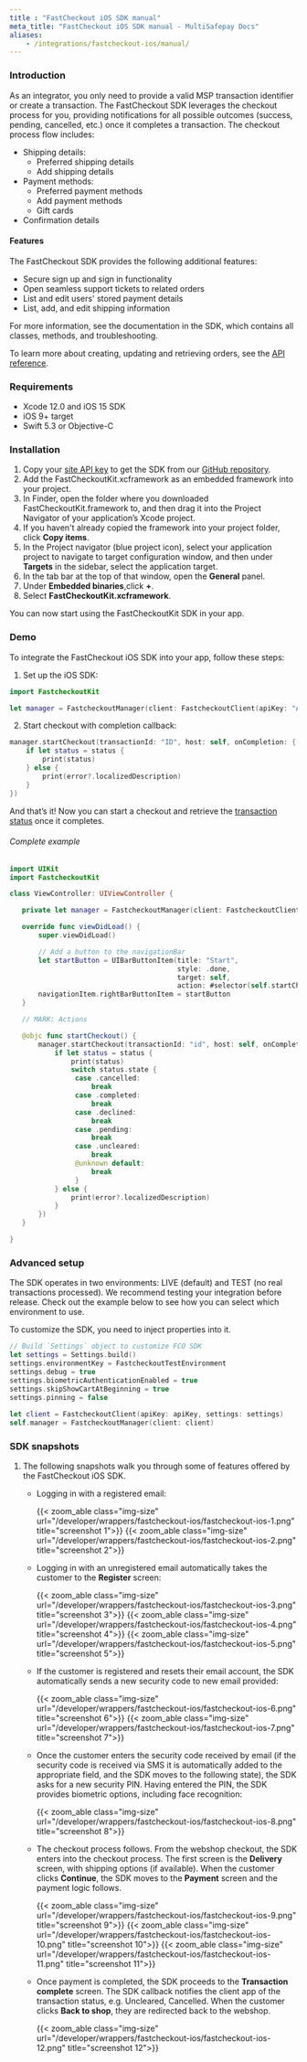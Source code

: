```yaml
---
title : "FastCheckout iOS SDK manual"
meta_title: "FastCheckout iOS SDK manual - MultiSafepay Docs"
aliases: 
    - /integrations/fastcheckout-ios/manual/
---
```


### Introduction

As an integrator, you only need to provide a valid MSP transaction identifier or create a transaction. The FastCheckout SDK leverages the checkout process for you, providing notifications for all possible outcomes (success, pending, cancelled, etc.) once it completes a transaction. The checkout process flow includes:

- Shipping details:
    - Preferred shipping details
    - Add shipping details
- Payment methods:
    - Preferred payment methods
    - Add payment methods
    - Gift cards
- Confirmation details

#### Features

The FastCheckout SDK provides the following additional features:

- Secure sign up and sign in functionality
- Open seamless support tickets to related orders
- List and edit users' stored payment details
- List, add, and edit shipping information

For more information, see the documentation in the SDK, which contains all classes, methods, and troubleshooting.

To learn more about creating, updating and retrieving orders, see the [API reference](https://docs-api.multisafepay.com/reference/introduction).

### Requirements

* Xcode 12.0 and iOS 15 SDK
* iOS 9+ target
* Swift 5.3 or Objective-C

### Installation

1. Copy your [site API key](/account/managing-websites/#viewing-the-site-id-api-key-and-secure-code) to get the SDK from our [GitHub repository](https://github.com/MultiSafepay/fastcheckout-ios-sdk).
2. Add the FastCheckoutKit.xcframework as an embedded framework into your project. 
3. In Finder, open the folder where you downloaded FastCheckoutKit.framework to, and then drag it into the Project Navigator of your application’s Xcode project.
4. If you haven't already copied the framework into your project folder, click **Copy items**.
5. In the Project navigator (blue project icon), select your application project to navigate to target configuration window, and then under **Targets** in the sidebar, select the application target.
6. In the tab bar at the top of that window, open the **General** panel.
7. Under **Embedded binaries**,click **+**.
8. Select **FastCheckoutKit.xcframework**.

You can now start using the FastCheckoutKit SDK in your app.

### Demo

To integrate the FastCheckout iOS SDK into your app, follow these steps:

1. Set up the iOS SDK:

```swift
import FastcheckoutKit

let manager = FastcheckoutManager(client: FastcheckoutClient(apiKey: "API_KEY"))
```

2. Start checkout with completion callback:

```swift
manager.startCheckout(transactionId: "ID", host: self, onCompletion: { status, error in
    if let status = status {
        print(status)
    } else {
        print(error?.localizedDescription)
    }
})
```

And that’s it! Now you can start a checkout and retrieve the [transaction status](/about-payments/multisafepay-statuses/) once it completes.

###### Complete example

```swift
import UIKit
import FastcheckoutKit

class ViewController: UIViewController {

   private let manager = FastcheckoutManager(client: FastcheckoutClient(apiKey: "API_KEY"))

   override func viewDidLoad() {
       super.viewDidLoad()

       // Add a button to the navigationBar
       let startButton = UIBarButtonItem(title: "Start",
                                         style: .done,
                                         target: self,
                                         action: #selector(self.startCheckout))
       navigationItem.rightBarButtonItem = startButton
   }

   // MARK: Actions

   @objc func startCheckout() {
       manager.startCheckout(transactionId: "id", host: self, onCompletion: { status, error in
           if let status = status {
               print(status)
               switch status.state {
                case .cancelled:
                    break
                case .completed:
                    break
                case .declined:
                    break
                case .pending:
                    break
                case .uncleared:
                    break
                @unknown default:
                    break
                }
           } else {
               print(error?.localizedDescription)
           }
       })
   }

}
```

### Advanced setup
The SDK operates in two environments: LIVE (default) and TEST (no real transactions processed). We recommend testing your integration before release. Check out the example below to see how you can select which environment to use.

To customize the SDK, you need to inject properties into it. 

```swift
// Build `Settings` object to customize FCO SDK
let settings = Settings.build()
settings.environmentKey = FastcheckoutTestEnvironment
settings.debug = true
settings.biometricAuthenticationEnabled = true
settings.skipShowCartAtBeginning = true
settings.pinning = false
        
let client = FastcheckoutClient(apiKey: apiKey, settings: settings)
self.manager = FastcheckoutManager(client: client)
```

### SDK snapshots

1. The following snapshots walk you through some of features offered by the FastCheckout iOS SDK.
    - Logging in with a registered email: 
        
      {{< zoom_able class="img-size" url="/developer/wrappers/fastcheckout-ios/fastcheckout-ios-1.png" title="screenshot 1">}}
      {{< zoom_able class="img-size" url="/developer/wrappers/fastcheckout-ios/fastcheckout-ios-2.png" title="screenshot 2">}}

    - Logging in with an unregistered email automatically takes the customer to the **Register** screen: 

      {{< zoom_able class="img-size" url="/developer/wrappers/fastcheckout-ios/fastcheckout-ios-3.png" title="screenshot 3">}}
      {{< zoom_able class="img-size" url="/developer/wrappers/fastcheckout-ios/fastcheckout-ios-4.png" title="screenshot 4">}}
      {{< zoom_able class="img-size" url="/developer/wrappers/fastcheckout-ios/fastcheckout-ios-5.png" title="screenshot 5">}}

    - If the customer is registered and resets their email account, the SDK  automatically sends a new security code to new email provided: 

      {{< zoom_able class="img-size" url="/developer/wrappers/fastcheckout-ios/fastcheckout-ios-6.png" title="screenshot 6">}}
      {{< zoom_able class="img-size" url="/developer/wrappers/fastcheckout-ios/fastcheckout-ios-7.png" title="screenshot 7">}}

    - Once the customer enters the security code received by email (if the security code is received via SMS it is automatically added to the appropriate field, and the SDK moves to the following state), the SDK asks for a new security PIN. Having entered the PIN, the SDK provides biometric options, including face recognition:

      {{< zoom_able class="img-size" url="/developer/wrappers/fastcheckout-ios/fastcheckout-ios-8.png" title="screenshot 8">}}

    - The checkout process follows. From the webshop checkout, the SDK enters into the checkout process. The first screen is the **Delivery** screen, with shipping options (if available). When the customer clicks **Continue**, the SDK moves to the **Payment** screen and the payment logic follows.  
    
      {{< zoom_able class="img-size" url="/developer/wrappers/fastcheckout-ios/fastcheckout-ios-9.png" title="screenshot 9">}}
      {{< zoom_able class="img-size" url="/developer/wrappers/fastcheckout-ios/fastcheckout-ios-10.png" title="screenshot 10">}}
      {{< zoom_able class="img-size" url="/developer/wrappers/fastcheckout-ios/fastcheckout-ios-11.png" title="screenshot 11">}}
    
    - Once payment is completed, the SDK proceeds to the **Transaction complete** screen. The SDK callback notifies the client app of the transaction status, e.g. Uncleared, Cancelled. When the customer clicks **Back to shop**, they are redirected back to the webshop.

      {{< zoom_able class="img-size" url="/developer/wrappers/fastcheckout-ios/fastcheckout-ios-12.png" title="screenshot 12">}}


